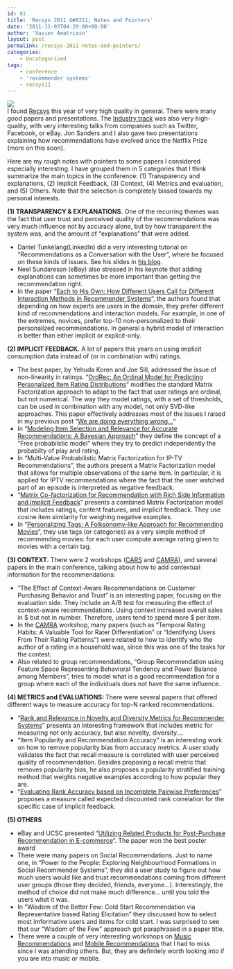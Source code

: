 ```yaml
---
id: 81
title: 'Recsys 2011 &#8211; Notes and Pointers'
date: '2011-11-03T04:29:00+00:00'
author: 'Xavier Amatriain'
layout: post
permalink: /recsys-2011-notes-and-pointers/
categories:
    - Uncategorized
tags:
    - conference
    - 'recommender systems'
    - recsys11
---
```


[![](http://recsys.acm.org/2011/images/Chicago_night1.jpg)](http://recsys.acm.org/2011/images/Chicago_night1.jpg)  
I found [Recsys](http://recsys.acm.org/2011/index.shtml) this year of very high quality in general. There were many good papers and presentations. The [Industry track](http://recsys.acm.org/2011/industry_track.shtml) was also very high-quality, with very interesting talks from companies such as Twitter, Facebook, or eBay. Jon Sanders and I also gave two presentations explaining how recommendations have evolved since the Netflix Prize (more on this soon).

Here are my rough notes with pointers to some papers I considered especially interesting. I have grouped them in 5 categories that I think summarize the main topics in the conference: (1) Transparency and explanations, (2) Implicit Feedback, (3) Context, (4) Metrics and evaluation, and (5) Others. Note that the selection is completely biased towards my personal interests.

<span style="font-weight: bold;">(1) TRANSPARENCY &amp; EXPLANATIONS.</span> One of the recurring themes was the fact that user trust and perceived quality of the recommendations was very much influence not by accuracy alone, but by how transparent the system was, and the amount of “explanations” that were added.

- Daniel Tunkelang(LinkedIn) did a very interesting tutorial on “Recommendations as a Conversation with the User”, where he focused on these kinds of issues. See his slides in [his blog](http://thenoisychannel.com/2011/10/31/recsys-2011-tutorial-recommendations-as-a-conversation-with-the-user/).
- Neel Sundaresan (eBay) also stressed in his keynote that adding explanations can sometimes be more important than getting the recommendation right.
- In the paper “[Each to His Own: How Different Users Call for Different Interaction Methods in Recommender Systems](http://www.usabart.nl/portfolio/KnijnenburgReijmerWillemsen-recsys2011.pdf)“, the authors found that depending on how experts are users in the domain, they prefer different kind of recommendations and interaction models. For example, in one of the extremes, novices, prefer top-10 non-personalized to their personalized recommendations. In general a hybrid model of interaction is better than either implicit or explicit-only.

<span style="font-weight: bold;">(2) IMPLICIT FEEDBACK.</span> A lot of papers this years on using implicit consumption data instead of (or in combination with) ratings.

- The best paper, by Yehuda Koren and Joe Sill, addressed the issue of non-linearity in ratings. “[OrdRec: An Ordinal Model for Predicting Personalized Item Rating Distributions](http://labs.yahoo.com/node/640)” modifies the standard Matrix Factorization approach to adapt to the fact that user ratings are ordinal, but not numerical. The way they model ratings, with a set of thresholds, can be used in combination with any model, not only SVD-like approaches. This paper effectively addresses most of the issues I raised in my previous post “[We are doing everything wrong…](http://localhost:8080/wordpress/2011/04/recommender-systems-were-doing-it-all.html)“
- In “[Modeling Item Selection and Relevance for Accurate Recommendations: A Bayesian Approach](http://unical.academia.edu/NicolaBarbieri/Papers/803078/Modeling_Item_Selection_and_Relevance_for_Accurate_Recommendations)” they define the concept of a “Free probabilstic model” where they try to predict independently the probabilty of play and rating.
- In “Multi-Value Probabilistic Matrix Factorization for IP-TV Recommendations”, the authors present a Matrix Factorization model that allows for multiple observations of the same item. In particular, it is applied for IPTV recommendations where the fact that the user watched part of an episode is interpreted as negative feedback.
- “[Matrix Co-factorization for Recommendation with Rich Side Information and Implicit Feedback](http://www.cs.purdue.edu/homes/fangy/hetrec11-fang.pdf)” presents a combined Matrix Factorization model that includes ratings, content features, and implicit feedback. They use cosine item similarity for weighing negative examples.
- In “[Personalizing Tags: A Folksonomy-like Approach for Recommending Movies](http://www.slideshare.net/alansaid/personalizing-tags-a-folksonomylike-approach-for-recommending-movies/download)“, they use tags (or categories) as a very simple method of recommending movies: for each user compute average rating given to movies with a certain tag.

<span style="font-weight: bold;">(3) CONTEXT.</span> There were 2 workshops ([CARS](http://cars-workshop.org/) and [CAMRA](http://2011.camrachallenge.com/)), and several papers in the main conference, talking about how to add contextual information for the recommendations:

- “The Effect of Context-Aware Recommendations on Customer Purchasing Behavior and Trust” is an interesting paper, focusing on the evaluation side. They include an A/B test for measuring the effect of context-aware recommendations. Using context increased overall sales in $ but not in number. Therefore, users tend to spend more $ per item.
- In the [CAMRA](http://2011.camrachallenge.com/) workshop, many papers (such as “Temporal Rating Habits: A Valuable Tool for Rater Differentiation” or “Identifying Users From Their Rating Patterns”) were related to how to identify who the author of a rating in a household was, since this was one of the tasks for the contest.
- Also related to group recommendations, “Group Recommendation using Feature Space Representing Behavioral Tendency and Power Balance among Members”, tries to model what is a good recommendation for a group where each of the individuals does not have the same influence.

<span style="font-weight: bold;">(4) METRICS and EVALUATIONS: </span>There were several papers that offered different ways to measure accuracy for top-N ranked recommendations.

- “[Rank and Relevance in Novelty and Diversity Metrics for Recommender Systems](http://www.slideshare.net/pcastells/acm-recsys-2011-rank-and-relevance-in-novelty-and-diversity-metrics-for-recommender-systems)” presents an interesting framework that includes metric for measuring not only accuracy, but also novelty, diversity….
- “Item Popularity and Recommendation Accuracy” is an interesting work on how to remove popularity bias from accuracy metrics. A user study validates the fact that recall measure is correlated with user perceived quality of recommendation. Besides proposing a recall metric that removes popularity bias, he also proposes a popularity stratified training method that weights negative examples according to how popular they are.
- “[Evaluating Rank Accuracy based on Incomplete Pairwise Preferences](http://ucersti.ieis.tue.nl/files/papers/3.pdf)” proposes a measure called expected discounted rank correlation for the specific case of implicit feedback.

<span style="font-weight: bold;">(5) OTHERS</span>

- eBay and UCSC presented “[Utilizing Related Products for Post-Purchase Recommendation in E-commerce](http://users.soe.ucsc.edu/%7Ejwang30/index.files/recsys175-wang.pdf)“. The paper won the best poster award
- There were many papers on Social Recommendations. Just to name one, in “Power to the People: Exploring Neighbourhood Formations in Social Recommender Systems”, they did a user study to figure out how much users would like and trust recommendations coming from different user groups (those they decided, friends, everyone…). Interestingly, the method of choice did not make much difference… until you told the users what it was.
- In “Wisdom of the Better Few: Cold Start Recommendation via Representative based Rating Elicitation” they discussed how to select most imformative users and items for cold start. I was surprised to see that our “Wisdom of the Few” approach got paraphrased in a paper title.
- There were a couple of very interesting workshops on [Music Recommendations](http://womrad.org/2011/) and [Mobile Recommendations](http://pema2011.cs.ucl.ac.uk/) that I had to miss since I was attending others. But, they are definitely worth looking into if you are into music or mobile.